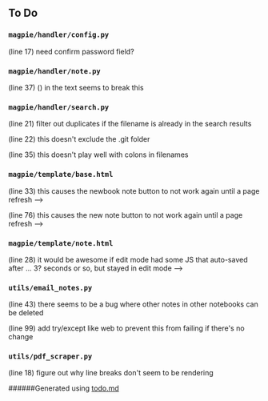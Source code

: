 ## To Do
### ``magpie/handler/config.py``
(line 17) need confirm password field?


### ``magpie/handler/note.py``
(line 37) () in the text seems to break this


### ``magpie/handler/search.py``
(line 21) filter out duplicates if the filename is already in the search results

(line 22) this doesn't exclude the .git folder

(line 35) this doesn't play well with colons in filenames


### ``magpie/template/base.html``
(line 33) this causes the newbook note button to not work again until a page refresh -->

(line 76) this causes the new note button to not work again until a page refresh -->


### ``magpie/template/note.html``
(line 28) it would be awesome if edit mode had some JS that auto-saved after ... 3? seconds or so, but stayed in edit mode -->


### ``utils/email_notes.py``
(line 43) there seems to be a bug where other notes in other notebooks can be deleted

(line 99) add try/except like web to prevent this from failing if there's no change


### ``utils/pdf_scraper.py``
(line 18) figure out why line breaks don't seem to be rendering

######Generated using [todo.md](https://github.com/charlesthomas/todo.md)
